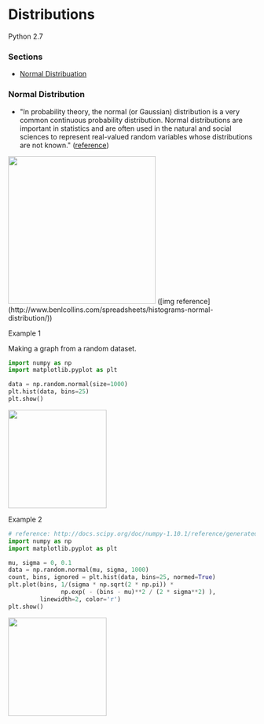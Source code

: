 # Distributions

Python 2.7

### Sections
 - [Normal Distribuation](https://github.com/gravity226/Understanding_Data_Science/tree/master/Distributions#normal-distribution)

### Normal Distribution
 - "In probability theory, the normal (or Gaussian) distribution is a very common continuous probability distribution. Normal distributions are important in statistics and are often used in the natural and social sciences to represent real-valued random variables whose distributions are not known." ([reference](https://en.wikipedia.org/wiki/Normal_distribution))

<img src="https://github.com/gravity226/Understanding_Data_Science/blob/master/imgs/normald.jpg" height="300">
([img reference](http://www.benlcollins.com/spreadsheets/histograms-normal-distribution/))

Example 1

Making a graph from a random dataset.
``` python
import numpy as np
import matplotlib.pyplot as plt

data = np.random.normal(size=1000)
plt.hist(data, bins=25)
plt.show()
```
<img src="https://github.com/gravity226/Understanding_Data_Science/blob/master/imgs/normalD1.png" height="200">

Example 2
``` python
# reference: http://docs.scipy.org/doc/numpy-1.10.1/reference/generated/numpy.random.normal.html#numpy.random.normal
import numpy as np
import matplotlib.pyplot as plt

mu, sigma = 0, 0.1
data = np.random.normal(mu, sigma, 1000)
count, bins, ignored = plt.hist(data, bins=25, normed=True)
plt.plot(bins, 1/(sigma * np.sqrt(2 * np.pi)) *
               np.exp( - (bins - mu)**2 / (2 * sigma**2) ),
         linewidth=2, color='r')
plt.show()
```
<img src="https://github.com/gravity226/Understanding_Data_Science/blob/master/imgs/normalD2.png" height="200">
